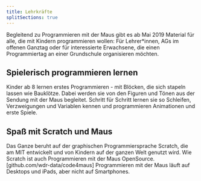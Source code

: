 ```yaml
---
title: Lehrkräfte
splitSections: true
---
```


Begleitend zu Programmieren mit der Maus gibt es ab Mai 2019 Material für alle, die mit Kindern programmieren wollen: Für Lehrer*innen, AGs im offenen Ganztag oder für interessierte Erwachsene, die einen Programmiertag an einer Grundschule organisieren möchten.

## Spielerisch programmieren lernen
Kinder ab 8 lernen erstes Programmieren - mit Blöcken, die sich stapeln lassen wie Bauklötze. Dabei werden sie von den Figuren und Tönen aus der Sendung mit der Maus begleitet. Schritt für Schritt lernen sie so Schleifen, Verzweigungen und Variablen kennen und programmieren Animationen und erste Spiele.

## Spaß mit Scratch und Maus
Das Ganze beruht auf der graphischen Programmiersprache Scratch, die am MIT entwickelt und von Kindern auf der ganzen Welt genutzt wird. Wie Scratch ist auch Programmieren mit der Maus OpenSource. [github.com/wdr-data/code4maus] Programmieren mit der Maus läuft auf Desktops und iPads, aber nicht auf Smartphones.
